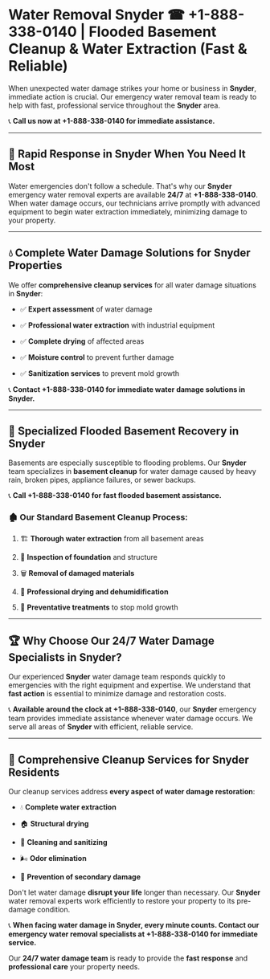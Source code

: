 # Water Removal Snyder ☎ +1-888-338-0140 | Flooded Basement Cleanup & Water Extraction (Fast & Reliable)

When unexpected water damage strikes your home or business in **Snyder**, immediate action is crucial. Our emergency water removal team is ready to help with fast, professional service throughout the **Snyder** area. 

📞 **Call us now at +1-888-338-0140 for immediate assistance.**
---
## 🚀 Rapid Response in Snyder When You Need It Most
Water emergencies don't follow a schedule. That's why our **Snyder** emergency water removal experts are available **24/7** at **+1-888-338-0140**. When water damage occurs, our technicians arrive promptly with advanced equipment to begin water extraction immediately, minimizing damage to your property.
---
## 💧 Complete Water Damage Solutions for Snyder Properties
We offer **comprehensive cleanup services** for all water damage situations in **Snyder**:
- ✅ **Expert assessment** of water damage  
- ✅ **Professional water extraction** with industrial equipment  
- ✅ **Complete drying** of affected areas  
- ✅ **Moisture control** to prevent further damage  
- ✅ **Sanitization services** to prevent mold growth  
📞 **Contact +1-888-338-0140 for immediate water damage solutions in Snyder.**
---
## 🌊 Specialized Flooded Basement Recovery in Snyder
Basements are especially susceptible to flooding problems. Our **Snyder** team specializes in **basement cleanup** for water damage caused by heavy rain, broken pipes, appliance failures, or sewer backups. 
📞 **Call +1-888-338-0140 for fast flooded basement assistance.**
### 🏚️ Our Standard Basement Cleanup Process:
1. 🏗️ **Thorough water extraction** from all basement areas  
2. 🔎 **Inspection of foundation** and structure  
3. 🗑️ **Removal of damaged materials**  
4. 💨 **Professional drying and dehumidification**  
5. 🚫 **Preventative treatments** to stop mold growth  
---
## 🏆 Why Choose Our 24/7 Water Damage Specialists in Snyder?
Our experienced **Snyder** water damage team responds quickly to emergencies with the right equipment and expertise. We understand that **fast action** is essential to minimize damage and restoration costs.
📞 **Available around the clock at +1-888-338-0140**, our **Snyder** emergency team provides immediate assistance whenever water damage occurs. We serve all areas of **Snyder** with efficient, reliable service.
---
## 🧹 Comprehensive Cleanup Services for Snyder Residents
Our cleanup services address **every aspect of water damage restoration**:
- 💧 **Complete water extraction**  
- 🏠 **Structural drying**  
- 🧼 **Cleaning and sanitizing**  
- 🌬️ **Odor elimination**  
- 🚫 **Prevention of secondary damage**  
Don't let water damage **disrupt your life** longer than necessary. Our **Snyder** water removal experts work efficiently to restore your property to its pre-damage condition.
📞 **When facing water damage in Snyder, every minute counts. Contact our emergency water removal specialists at +1-888-338-0140 for immediate service.**
Our **24/7 water damage team** is ready to provide the **fast response** and **professional care** your property needs.
